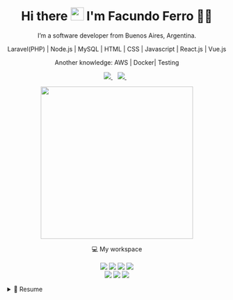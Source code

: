 
<h1 align='center'>
  Hi there <img src="https://user-images.githubusercontent.com/1303154/88677602-1635ba80-d120-11ea-84d8-d263ba5fc3c0.gif" width="30"> I'm Facundo Ferro 👨‍💻
</h1>

<p align='center'>
I’m a software developer from Buenos Aires, Argentina.
</p>
<p align='center'>
Laravel(PHP) | Node.js | MySQL | HTML | CSS | Javascript | React.js | Vue.js
 </p>
<p align='center'>
 Another knowledge: AWS | Docker| Testing
</p>



<p align='center'>
  
  <a href="https://www.linkedin.com/in/facundo-m-ferro/">
    <img src="https://img.shields.io/badge/linkedin-%230077B5.svg?&style=for-the-badge&logo=linkedin&logoColor=white" />
  </a>&nbsp;&nbsp;
  <a href="https://twitter.com/faqundoDev">
    <img src="https://img.shields.io/twitter/follow/faqundoDev.svg?style=social&label=Follow?&style=for-the-badge&logo=twitter&logoColor=white" />        
  </a>&nbsp;&nbsp;
  
</p>

<p align='center'>
  <a href="#"><img src="https://github-readme-stats.vercel.app/api?username=faqundo&show_icons=true&count_private=true&theme=dark" width="350"></a>
</p>

<p align='center'>
  💻 My workspace<br/><br/>
  <img src="https://img.shields.io/badge/Windows 11-blue?&style=for-the-badge&logo=windows&logoColor=white" />
  <img src="https://img.shields.io/badge/Intel-CoreI5-red?&style=for-the-badge&logo=intel&logoColor=white" />
  <img src="https://img.shields.io/badge/RAM-8GB-%230071C5.svg?&style=for-the-badge&logoColor=white" />
  <img src="https://img.shields.io/badge/Intel-UHD%20Graphics%20G1-green?&style=for-the-badge&logo=intel&logoColor=white" />
  </br>
  <img src="https://img.shields.io/badge/ubuntu-orange.svg?&style=for-the-badge&logo=ubuntu&logoColor=white" />
  <img src="https://img.shields.io/badge/Intel-CoreI5-red?&style=for-the-badge&logo=intel&logoColor=white" />
  <img src="https://img.shields.io/badge/RAM-8GB-%230071C5.svg?&style=for-the-badge&logoColor=white" />
</p>


<details>
  <summary>📃 Resume</summary>


## Education

- 📖 **University**\
📆 2019 - moment\
📍 **Universidad de Buenos Aires** - Buenos Aires, Argentina
📝 **Software engineer**
 
- 📖 **Bootcamps**\
📆 2019 \
📍 **Comunidad IT ** - Buenos Aires, Argentina
📝 **Bootcamp Fullstack - React.js/Node.js** \
 \
📆 2020 \
📍 **CoderHouse ** - Buenos Aires, Argentina
📝 **Bootcamp Fullstack - React.js/Node.js**


## Experience

<div align='center'>

<img align="right" src="https://img.shields.io/badge/Docker-3498DB?logo=docker&logoColor=white" />
<img align="right" src="https://img.shields.io/badge/Slack-4A154B?logo=slack&logoColor=white" />
<img align="right" src="https://img.shields.io/badge/Linux-181717?logo=linux&logoColor=white" />
<img align="right" src="https://img.shields.io/badge/Github-181717?logo=github&logoColor=white" />
<img align="right" src="https://img.shields.io/badge/AWS-181717?logo=amazon&logoColor=white" />
<img align="right" src="https://img.shields.io/badge/MySQL-3498DB?logo=mysql&logoColor=white" />
<img align="right" src="https://img.shields.io/badge/React-E34F26?logo=javascript&logoColor=white" />
<img align="right" src="https://img.shields.io/badge/Vue-E34F26?logo=javascript&logoColor=white" />
<img align="right" src="https://img.shields.io/badge/JavaScript-E34F26?logo=javascript&logoColor=white" />
<img align="right" src="https://img.shields.io/badge/Node-181717?logo=node&logoColor=white" />
<img align="right" src="https://img.shields.io/badge/Laravel-3498DB?logo=laravel&logoColor=white" />
 
 </div>\

- 👨‍💻 **Fullstack Developer**\
📆 2021 - moment\
📍 **CargoFive** - Remote, Portugal
 
 - 👨‍💻 **Assistant teacher- Fullstack React/Node **\
📆 2021 - moment\
📍 **DigitalHouse** - Remote, Argentina
 
  - 👨‍💻 **IT Volunteer Mentor **\
📆 2021 - moment\
📍 **Programa Empujar** - Remote, Argentina
 
 - 👨‍💻 **Fullstack developer**\
📆 2020 - 2021\
📍 **Werden IT** - Buenos Aires, Argentina
 
 - 👨‍💻 **Fullstack developer**\
📆 2020 - 2021\
📍 **IT Rock** - Buenos Aires, Argentina
 
 - 👨‍💻 **Node Developer / Team Leader for Telefonica Proyect**\
📆 2019 - 2020\
📍 **BOTMAKER** - Buenos Aires, Argentina

## Technical information

<img align="right" src="https://img.shields.io/badge/LinuxLite-294172?logo=linux&logoColor=white" />
<img align="right" src="https://img.shields.io/badge/Ubuntu-E95420?logo=ubuntu&logoColor=white" />
<img align="right" src="https://img.shields.io/badge/Windows 11-0078D6?logo=windows&logoColor=white" />

**Operating Systems**


</details>


  
